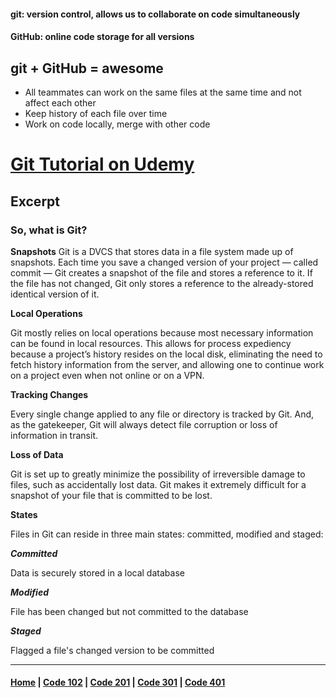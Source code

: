 #### git: version control, allows us to collaborate on code simultaneously ####
#### GitHub: online code storage for all versions ####
## **git + GitHub = awesome** ##
- All teammates can work on the same files at the same time and not affect each other
- Keep history of each file over time
- Work on code locally, merge with other code

# [Git Tutorial on Udemy](https://blog.udemy.com/git-tutorial-a-comprehensive-guide/) #

## Excerpt ##
### So, what is Git? ###
**Snapshots**
Git is a DVCS that stores data in a file system made up of snapshots. Each time you save a changed version of your project — called commit — Git creates a snapshot of the file and stores a reference to it. If the file has not changed, Git only stores a reference to the already-stored identical version of it.

**Local Operations**

Git mostly relies on local operations because most necessary information can be found in local resources. This allows for process expediency because a project’s history resides on the local disk, eliminating the need to fetch history information from the server, and allowing one to continue work on a project even when not online or on a VPN.

**Tracking Changes**

Every single change applied to any file or directory is tracked by Git. And, as the gatekeeper, Git will always detect file corruption or loss of information in transit.

**Loss of Data**

Git is set up to greatly minimize the possibility of irreversible damage to files, such as accidentally lost data. Git makes it extremely difficult for a snapshot of your file that is committed to be lost.

**States**

Files in Git can reside in three main states: committed, modified and staged:

   ***Committed***

Data is securely stored in a local database

   ***Modified***

File has been changed but not committed to the database

   ***Staged***

Flagged a file's changed version to be committed 


***

#### [Home](README.md) | [Code 102](102.md) | [Code 201](201.md) | [Code 301](301.md) | [Code 401](401.md)
